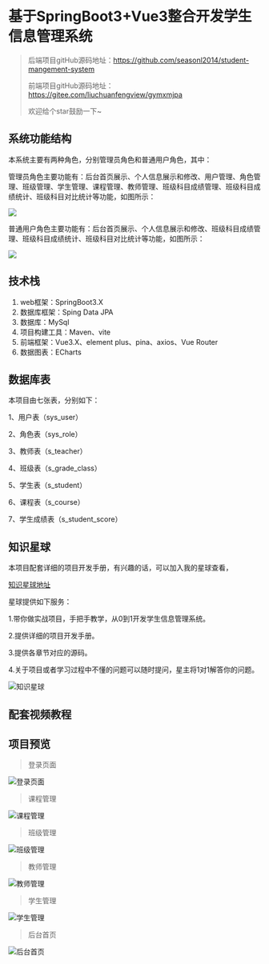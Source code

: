 # 基于SpringBoot3+Vue3整合开发学生信息管理系统

> 后端项目gitHub源码地址：https://github.com/seasonl2014/student-mangement-system
>
> 前端项目gitHub源码地址：https://gitee.com/liuchuanfengview/gymxmjpa
>
> 欢迎给个star鼓励一下~

## 系统功能结构

本系统主要有两种角色，分别管理员角色和普通用户角色，其中：

管理员角色主要功能有：后台首页展示、个人信息展示和修改、用户管理、角色管理、班级管理、学生管理、课程管理、教师管理、班级科目成绩管理、班级科目成绩统计、班级科目对比统计等功能，如图所示：

![]( https://i.imgtg.com/2022/12/30/EHbe1.png )

普通用户角色主要功能有：后台首页展示、个人信息展示和修改、班级科目成绩管理、班级科目成绩统计、班级科目对比统计等功能，如图所示：

![]( https://i.imgtg.com/2022/12/30/EHkEI.png )





## 技术栈

1. web框架：SpringBoot3.X
2. 数据库框架：Sping Data JPA
3. 数据库：MySql
4. 项目构建工具：Maven、vite
5. 前端框架：Vue3.X、element plus、pina、axios、Vue Router
6. 数据图表：ECharts

## 数据库表

本项目由七张表，分别如下：

1、用户表（sys_user）

2、角色表（sys_role）

3、教师表（s_teacher）

4、班级表（s_grade_class）

5、学生表（s_student）

6、课程表（s_course）

7、学生成绩表（s_student_score）

## 知识星球

本项目配套详细的项目开发手册，有兴趣的话，可以加入我的星球查看，

[知识星球地址](https://t.zsxq.com/09BZEGLJB)

星球提供如下服务：

 1.带你做实战项目，手把手教学，从0到1开发学生信息管理系统。 

2.提供详细的项目开发手册。 

3.提供各章节对应的源码。 

4.关于项目或者学习过程中不懂的问题可以随时提问，星主将1对1解答你的问题。 

![知识星球]( https://i.imgtg.com/2022/12/30/EHWaG.png )



## 配套视频教程





## 项目预览

> 登录页面

![登录页面](https://i.imgtg.com/2022/12/30/EDj9L.jpg)

> 课程管理

![课程管理]( https://i.imgtg.com/2022/12/30/EHOFY.jpg )



> 班级管理

![班级管理]( https://i.imgtg.com/2022/12/30/EHojq.jpg ) 

> 教师管理

![教师管理]( https://i.imgtg.com/2022/12/30/EH5Uc.jpg )

> 学生管理

![学生管理]( https://i.imgtg.com/2022/12/30/EHByr.jpg )

> 后台首页

![后台首页]( https://i.imgtg.com/2022/12/30/EHTsM.jpg )





